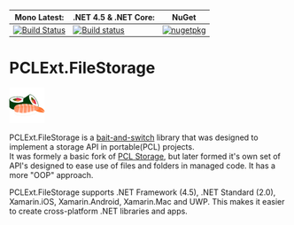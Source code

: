 **Mono Latest:** | **.NET 4.5 & .NET Core:** | **NuGet**
------------ | ------------- | -------------
 | [![Build Status](https://travis-ci.org/PCLExt/PCLExt.FileStorage.svg?branch=master)](https://travis-ci.org/PCLExt/PCLExt.FileStorage) | [![Build status](https://ci.appveyor.com/api/projects/status/puku2ym0k1n7ryde?svg=true)](https://ci.appveyor.com/project/Aragas/pclext-filestorage) | [![nugetpkg](https://img.shields.io/badge/nuget-PCLExt.FileStorage-orange.svg)](https://www.nuget.org/packages/PCLExt.FileStorage)  

# PCLExt.FileStorage

![PCLExt.FileStorage](https://raw.githubusercontent.com/Aragas/PCLExt.FileStorage/master/common/sushi_64.png)
  
PCLExt.FileStorage is a [bait-and-switch](http://ericsink.com/entries/pcl_bait_and_switch.html) library that was designed to implement a storage API in portable(PCL) projects.  
It was formely a basic fork of [PCL Storage](https://github.com/dsplaisted/PCLStorage), but later formed it's own set of API's designed to ease use of files and folders in managed code. It has a more "OOP" approach.
  
PCLExt.FileStorage supports .NET Framework (4.5), .NET Standard (2.0), Xamarin.iOS, Xamarin.Android, Xamarin.Mac and UWP.
This makes it easier to create cross-platform .NET libraries and apps.
